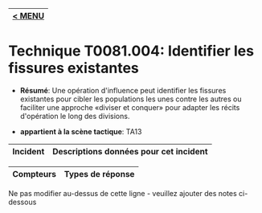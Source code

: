 |[< MENU](../../README.md)|
|---|
# Technique T0081.004: Identifier les fissures existantes

* **Résumé**: Une opération d'influence peut identifier les fissures existantes pour cibler les populations les unes contre les autres ou faciliter une approche «diviser et conquer» pour adapter les récits d'opération le long des divisions.

* **appartient à la scène tactique**: TA13


|Incident |Descriptions données pour cet incident |
|-------- |-------------------- |



|Compteurs |Types de réponse |
|-------- |-------------- |


Ne pas modifier au-dessus de cette ligne - veuillez ajouter des notes ci-dessous